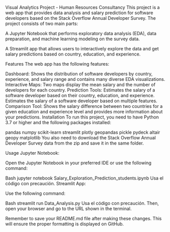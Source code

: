 Visual Analytics Project - Human Resources Consultancy
This project is a web app that provides data analysis and salary prediction for software developers based on the Stack Overflow Annual Developer Survey. The project consists of two main parts:

A Jupyter Notebook that performs exploratory data analysis (EDA), data preparation, and machine learning modeling on the survey data.

A Streamlit app that allows users to interactively explore the data and get salary predictions based on country, education, and experience.

Features
The web app has the following features:

Dashboard: Shows the distribution of software developers by country, experience, and salary range and contains many diverse EDA visualizations.
Interactive Maps: Two maps display the mean salary and the number of developers for each country.
Prediction Tools:
Estimates the salary of a software developer based on their country, education, and experience.
Estimates the salary of a software developer based on multiple features.
Comparison Tool: Shows the salary difference between two countries for a given education and experience level and provides more information about your predictions.
Installation
To run this project, you need to have Python 3.7 or higher and the following packages installed:

pandas
numpy
scikit-learn
streamlit
plotly
geopandas
pickle
pydeck
altair
geopy
matplotlib
You also need to download the Stack Overflow Annual Developer Survey data from the zip and save it in the same folder.

Usage
Jupyter Notebook:

Open the Jupyter Notebook in your preferred IDE or use the following command:

Bash
jupyter notebook Salary_Exploration_Prediction_students.ipynb
Usa el código con precaución.
Streamlit App:

Use the following command:

Bash
streamlit run Data_Analysis.py
Usa el código con precaución.
Then, open your browser and go to the URL shown in the terminal.

Remember to save your README.md file after making these changes. This will ensure the proper formatting is displayed on GitHub.
